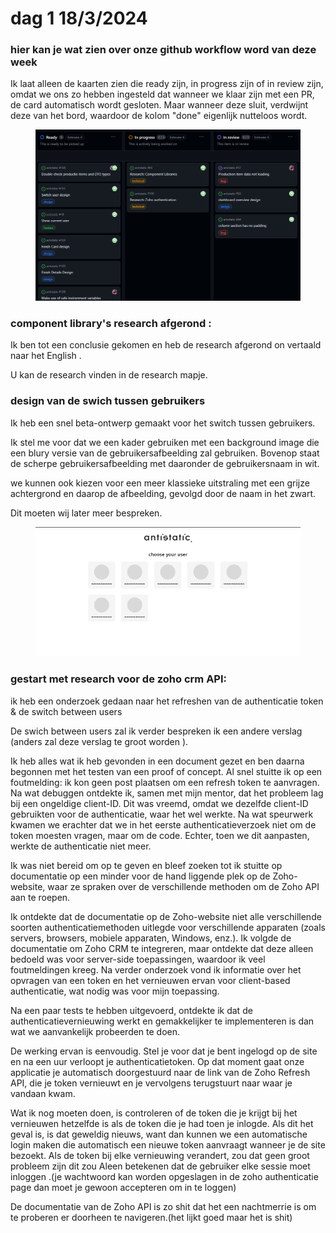 # dag 1 18/3/2024

### hier kan je wat zien over onze github workflow word van deze week&#x20;

Ik laat alleen de kaarten zien die ready zijn, in progress zijn of in review zijn, omdat we ons zo hebben ingesteld dat wanneer we klaar zijn met een PR, de card automatisch wordt gesloten. Maar wanneer deze sluit, verdwijnt deze van het bord, waardoor de kolom "done" eigenlijk nutteloos wordt.

<figure><img src="../.gitbook/assets/image (2).png" alt=""><figcaption></figcaption></figure>

### component library's research afgerond :

Ik ben tot een conclusie gekomen en heb de research afgerond on vertaald naar het English .

U kan de research vinden in de research mapje.

### design van de swich tussen gebruikers

Ik heb een snel beta-ontwerp gemaakt voor het switch tussen gebruikers.&#x20;

Ik stel me voor dat we een kader gebruiken met een background image die een blury versie van de gebruikersafbeelding zal gebruiken. Bovenop staat de scherpe gebruikersafbeelding met daaronder de gebruikersnaam in wit.&#x20;

we kunnen ook kiezen voor een meer klassieke uitstraling met een grijze achtergrond en daarop de afbeelding, gevolgd door de naam in het zwart.

Dit moeten wij later meer bespreken.

<figure><img src="../.gitbook/assets/image (18).png" alt=""><figcaption></figcaption></figure>

### gestart met research voor de zoho crm API:&#x20;

ik heb een onderzoek gedaan naar het refreshen van de authenticatie token & de switch between users&#x20;

De swich between users zal ik verder bespreken ik een andere verslag (anders zal deze verslag te groot worden ).

Ik heb alles wat ik heb gevonden in een document gezet en ben daarna begonnen met het testen van een proof of concept. Al snel stuitte ik op een foutmelding: ik kon geen post plaatsen om een refresh token te aanvragen. Na wat debuggen ontdekte ik, samen met mijn mentor, dat het probleem lag bij een ongeldige client-ID. Dit was vreemd, omdat we dezelfde client-ID gebruikten voor de authenticatie, waar het wel werkte. Na wat speurwerk kwamen we erachter dat we in het eerste authenticatieverzoek niet om de token moesten vragen, maar om de code. Echter, toen we dit aanpasten, werkte de authenticatie niet meer.

Ik was niet bereid om op te geven en bleef zoeken tot ik stuitte op documentatie op een minder voor de hand liggende plek op de Zoho-website, waar ze spraken over de verschillende methoden om de Zoho API aan te roepen.

Ik ontdekte dat de documentatie op de Zoho-website niet alle verschillende soorten authenticatiemethoden uitlegde voor verschillende apparaten (zoals servers, browsers, mobiele apparaten, Windows, enz.). Ik volgde de documentatie om Zoho CRM te integreren, maar ontdekte dat deze alleen bedoeld was voor server-side toepassingen, waardoor ik veel foutmeldingen kreeg. Na verder onderzoek vond ik informatie over het opvragen van een token en het vernieuwen ervan voor client-based authenticatie, wat nodig was voor mijn toepassing.

Na een paar tests te hebben uitgevoerd, ontdekte ik dat de authenticatievernieuwing werkt en gemakkelijker te implementeren is dan wat we aanvankelijk probeerden te doen.

De werking ervan is eenvoudig. Stel je voor dat je bent ingelogd op de site en na een uur verloopt je authenticatietoken. Op dat moment gaat onze applicatie je automatisch doorgestuurd naar de link van de Zoho Refresh API, die je token vernieuwt en je vervolgens terugstuurt naar waar je vandaan kwam.



Wat ik nog moeten doen, is controleren of de token die je krijgt bij het vernieuwen hetzelfde is als de token die je had toen je inlogde. Als dit het geval is, is dat geweldig nieuws, want dan kunnen we een automatische login maken die automatisch een nieuwe token aanvraagt wanneer je de site bezoekt. Als de token bij elke vernieuwing verandert, zou dat geen groot probleem zijn dit zou Aleen betekenen dat de gebruiker elke sessie moet inloggen .(je wachtwoord kan worden opgeslagen in de zoho authenticatie page dan moet je gewoon accepteren om in te loggen)



De documentatie van de Zoho API is zo shit dat het een nachtmerrie is om te proberen er doorheen te navigeren.(het lijkt goed maar het is shit)



